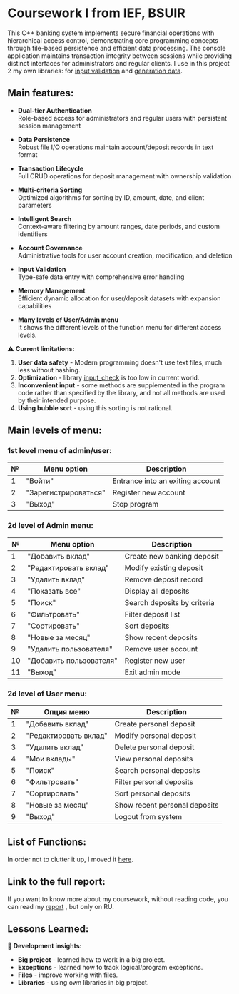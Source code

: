 # Coursework I from IEF, BSUIR
This C++ banking system implements secure financial operations
with hierarchical access control, demonstrating core programming 
concepts through file-based persistence and efficient
data processing. The console application maintains transaction
integrity between sessions while providing distinct interfaces
for administrators and regular clients. I use in this project 2
my own libraries: for [input validation](https://github.com/TaurineManiac/library_input_check) and [generation data](https://github.com/TaurineManiac/library_generate).
## Main features:

- **Dual-tier Authentication**  
  Role-based access for administrators and regular users with persistent session management

- **Data Persistence**  
  Robust file I/O operations maintain account/deposit records in text format

- **Transaction Lifecycle**  
  Full CRUD operations for deposit management with ownership validation

- **Multi-criteria Sorting**  
  Optimized algorithms for sorting by ID, amount, date, and client parameters

- **Intelligent Search**  
  Context-aware filtering by amount ranges, date periods, and custom identifiers

- **Account Governance**  
  Administrative tools for user account creation, modification, and deletion

- **Input Validation**  
  Type-safe data entry with comprehensive error handling

- **Memory Management**  
  Efficient dynamic allocation for user/deposit datasets with expansion capabilities

- **Many levels of User/Admin menu**  
  It shows the different levels of the function menu for different access levels.

⚠️ **Current limitations:**

1. **User data safety** - Modern programming doesn't use text files, much less without hashing.
2. **Optimization** - library [input_check](https://github.com/TaurineManiac/library_input_check) is too low in current world.
3. **Inconvenient input** - some methods are
supplemented in the program code rather than specified by the 
library, and not all methods are used by their intended purpose.
4. **Using bubble sort** - using this sorting is not rational.

## Main levels of menu:

### 1st level menu of admin/user:
| № | Menu option          | Description                      |
|---|----------------------|----------------------------------|
| 1 | "Войти"              | Entrance into an exiting account |
| 2 | "Зарегистрироваться" | Register new account             |
| 3 | "Выход"              | Stop program                     |

### 2d level of Admin menu:
| №  | Menu option             | Description |
|----|-------------------------|-------------|
| 1  | "Добавить вклад"        | Create new banking deposit |
| 2  | "Редактировать вклад"   | Modify existing deposit |
| 3  | "Удалить вклад"         | Remove deposit record |
| 4  | "Показать все"          | Display all deposits |
| 5  | "Поиск"                 | Search deposits by criteria |
| 6  | "Фильтровать"           | Filter deposit list |
| 7  | "Сортировать"           | Sort deposits |
| 8  | "Новые за месяц"        | Show recent deposits |
| 9  | "Удалить пользователя"  | Remove user account |
| 10 | "Добавить пользователя" | Register new user |
| 11 | "Выход"                 | Exit admin mode |

### 2d level of User menu:

| №  | Опция меню | Description |
|----|------------|-------------|
| 1  | "Добавить вклад" | Create personal deposit |
| 2  | "Редактировать вклад" | Modify personal deposit |
| 3  | "Удалить вклад" | Delete personal deposit |
| 4  | "Мои вклады" | View personal deposits |
| 5  | "Поиск" | Search personal deposits |
| 6  | "Фильтровать" | Filter personal deposits |
| 7  | "Сортировать" | Sort personal deposits |
| 8  | "Новые за месяц" | Show recent personal deposits |
| 9  | "Выход" | Logout from system |

## List of Functions:
In order not to clutter it up,
I moved it [here](./ListOfFunctions.md).

## Link to the full report:
If you want to know more about my coursework, 
without reading code, you can read my 
[report](https://github.com/TaurineManiac/oaip_sem_2_kursach/blob/main/%D0%97%D0%B0%D0%BF%D0%B8%D1%81%D0%BA%D0%B0%20%D0%B7%D0%B0%D0%BF%D0%B8%D1%81%D0%BA%D0%B0%20%D0%B1%D0%B0%D0%BD%D0%BA%20YTTTTTTTTTTTTTTTTTTTTTTTTTTTTTN.docx)
, but only on RU.

## Lessons Learned:

🔧 **Development insights:**
- **Big project** - learned how to work in a big project.
- **Exceptions** - learned how to track logical/program exceptions.
- **Files** - improve working with files.
- **Libraries** - using own libraries in big project. 


